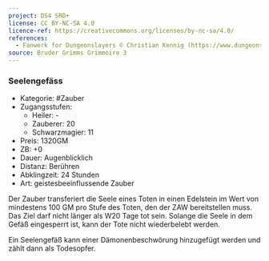```yaml
---
project: DS4 SRD+
license: CC BY-NC-SA 4.0
licence-ref: https://creativecommons.org/licenses/by-nc-sa/4.0/
references: 
  - Fanwerk for Dungeonslayers © Christian Kennig (https://www.dungeonslayers.net/)
source: Bruder Grimms Grimmoire 3
---
```


### Seelengefäss

- Kategorie: #Zauber
- Zugangsstufen:
  - Heiler: -
  - Zauberer: 20
  - Schwarzmagier: 11
- Preis: 1320GM
- ZB: +0
- Dauer: Augenblicklich
- Distanz: Berühren
- Abklingzeit: 24 Stunden
- Art: geistesbeeinflussende Zauber

Der Zauber transferiert die Seele eines Toten in einen Edelstein im Wert von mindestens 100 GM pro Stufe des Toten, den der ZAW bereitstellen muss. Das Ziel darf nicht länger als W20 Tage tot sein. Solange die Seele in dem Gefäß eingesperrt ist, kann der Tote nicht wiederbelebt werden.

Ein Seelengefäß kann einer Dämonenbeschwörung hinzugefügt werden und zählt dann als Todesopfer.

